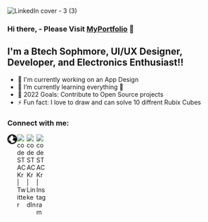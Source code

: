 ![LinkedIn cover - 3 (3)](https://user-images.githubusercontent.com/78296225/134130122-afff2559-6d30-4596-8a73-25b849ae7cbc.png)

### Hi there, - Please Visit [MyPortfolio][website] 👋

## I'm a Btech Sophmore, UI/UX Designer, Developer, and Electronics Enthusiast!!

- 🔭 I'm currently working on an App Design
- 🌱 I’m currently learning everything 🤣
- 🥅 2022 Goals: Contribute to Open Source projects
- ⚡ Fun fact: I love to draw and can solve 10 diffrent Rubix Cubes

### Connect with me:

[<img align="left" alt="codeSTACKr.com" width="22px" src="https://raw.githubusercontent.com/iconic/open-iconic/master/svg/globe.svg" />][website]
[<img align="left" alt="codeSTACKr | Twitter" width="22px" src="https://cdn.jsdelivr.net/npm/simple-icons@v3/icons/twitter.svg" />][twitter]
[<img align="left" alt="codeSTACKr | LinkedIn" width="22px" src="https://cdn.jsdelivr.net/npm/simple-icons@v3/icons/linkedin.svg" />][linkedin]
[<img align="left" alt="codeSTACKr | Instagram" width="22px" src="https://cdn.jsdelivr.net/npm/simple-icons@v3/icons/instagram.svg" />][instagram]

<br />

[website]: https://jeetkaushik.in
[twitter]: https://twitter.com/JeetKaushik8055
[instagram]: https://www.instagram.com/design_ocracy/
[linkedin]: https://www.linkedin.com/in/jeet-kaushik-b8a843207/
